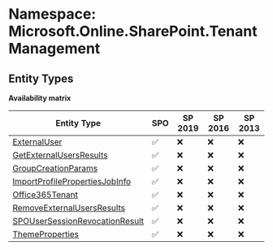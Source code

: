 # Namespace: Microsoft.Online.SharePoint.TenantManagement

## Entity Types

**Availability matrix**

Entity Type | SPO | SP 2019 | SP 2016 | SP 2013
----------|-----|---------|---------|--------
[ExternalUser](./EntityTypes/ExternalUser.md) | ✅ | ❌ | ❌ | ❌
[GetExternalUsersResults](./EntityTypes/GetExternalUsersResults.md) | ✅ | ❌ | ❌ | ❌
[GroupCreationParams](./EntityTypes/GroupCreationParams.md) | ✅ | ❌ | ❌ | ❌
[ImportProfilePropertiesJobInfo](./EntityTypes/ImportProfilePropertiesJobInfo.md) | ✅ | ❌ | ❌ | ❌
[Office365Tenant](./EntityTypes/Office365Tenant.md) | ✅ | ❌ | ❌ | ❌
[RemoveExternalUsersResults](./EntityTypes/RemoveExternalUsersResults.md) | ✅ | ❌ | ❌ | ❌
[SPOUserSessionRevocationResult](./EntityTypes/SPOUserSessionRevocationResult.md) | ✅ | ❌ | ❌ | ❌
[ThemeProperties](./EntityTypes/ThemeProperties.md) | ✅ | ❌ | ❌ | ❌
